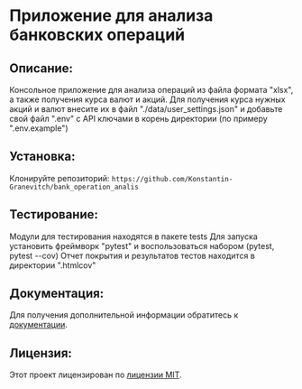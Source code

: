 # Приложение для анализа банковских операций

## Описание:

Консольное приложение для анализа операций из файла формата "xlsx", а также получения курса валют и акций.
Для получения курса нужных акций и валют внесите их в файл "./data/user_settings.json" и добавьте свой файл ".env"
с API ключами в корень директории (по примеру ".env.example")

## Установка:

Клонируйте репозиторий:
```https://github.com/Konstantin-Granevitch/bank_operation_analis```

## Тестирование:

Модули для тестирования находятся в пакете tests
Для запуска установить фреймворк "pytest"
и воспользоваться набором (pytest, pytest --cov)
Отчет покрытия и результатов тестов находится в директории ".htmlcov"

## Документация:

Для получения дополнительной информации обратитесь к [документации](README.md).

## Лицензия:

Этот проект лицензирован по [лицензии MIT](LICENSE).
